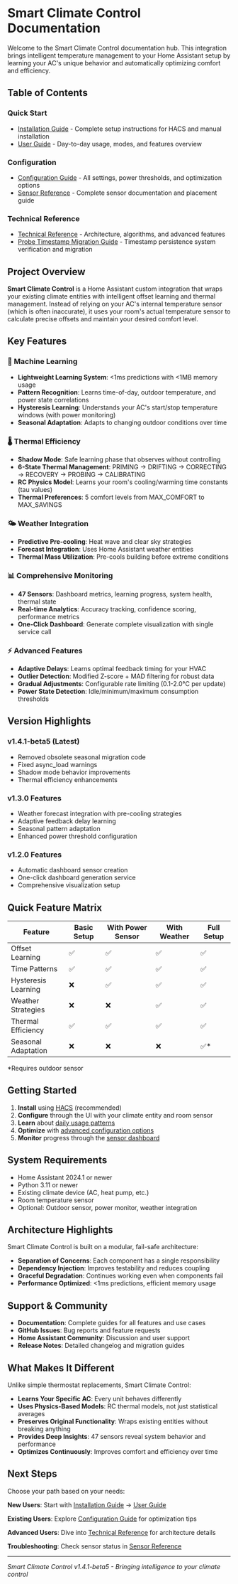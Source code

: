 # Smart Climate Control Documentation

Welcome to the Smart Climate Control documentation hub. This integration brings intelligent temperature management to your Home Assistant setup by learning your AC's unique behavior and automatically optimizing comfort and efficiency.

## Table of Contents

### Quick Start
- [Installation Guide](installation-guide.md) - Complete setup instructions for HACS and manual installation
- [User Guide](user-guide.md) - Day-to-day usage, modes, and features overview

### Configuration
- [Configuration Guide](configuration-guide.md) - All settings, power thresholds, and optimization options
- [Sensor Reference](sensor-reference.md) - Complete sensor documentation and placement guide

### Technical Reference  
- [Technical Reference](technical-reference.md) - Architecture, algorithms, and advanced features
- [Probe Timestamp Migration Guide](probe-timestamp-migration-guide.md) - Timestamp persistence system verification and migration

## Project Overview

**Smart Climate Control** is a Home Assistant custom integration that wraps your existing climate entities with intelligent offset learning and thermal management. Instead of relying on your AC's internal temperature sensor (which is often inaccurate), it uses your room's actual temperature sensor to calculate precise offsets and maintain your desired comfort level.

## Key Features

### 🧠 Machine Learning
- **Lightweight Learning System**: <1ms predictions with <1MB memory usage
- **Pattern Recognition**: Learns time-of-day, outdoor temperature, and power state correlations
- **Hysteresis Learning**: Understands your AC's start/stop temperature windows (with power monitoring)
- **Seasonal Adaptation**: Adapts to changing outdoor conditions over time

### 🌡️ Thermal Efficiency
- **Shadow Mode**: Safe learning phase that observes without controlling
- **6-State Thermal Management**: PRIMING → DRIFTING → CORRECTING → RECOVERY → PROBING → CALIBRATING
- **RC Physics Model**: Learns your room's cooling/warming time constants (tau values)
- **Thermal Preferences**: 5 comfort levels from MAX_COMFORT to MAX_SAVINGS

### 🌤️ Weather Integration
- **Predictive Pre-cooling**: Heat wave and clear sky strategies
- **Forecast Integration**: Uses Home Assistant weather entities
- **Thermal Mass Utilization**: Pre-cools building before extreme conditions

### 📊 Comprehensive Monitoring
- **47 Sensors**: Dashboard metrics, learning progress, system health, thermal state
- **Real-time Analytics**: Accuracy tracking, confidence scoring, performance metrics
- **One-Click Dashboard**: Generate complete visualization with single service call

### ⚡ Advanced Features
- **Adaptive Delays**: Learns optimal feedback timing for your HVAC
- **Outlier Detection**: Modified Z-score + MAD filtering for robust data
- **Gradual Adjustments**: Configurable rate limiting (0.1-2.0°C per update)
- **Power State Detection**: Idle/minimum/maximum consumption thresholds

## Version Highlights

### v1.4.1-beta5 (Latest)
- Removed obsolete seasonal migration code
- Fixed async_load warnings
- Shadow mode behavior improvements
- Thermal efficiency enhancements

### v1.3.0 Features
- Weather forecast integration with pre-cooling strategies
- Adaptive feedback delay learning
- Seasonal pattern adaptation
- Enhanced power threshold configuration

### v1.2.0 Features
- Automatic dashboard sensor creation
- One-click dashboard generation service
- Comprehensive visualization setup

## Quick Feature Matrix

| Feature | Basic Setup | With Power Sensor | With Weather | Full Setup |
|---------|-------------|-------------------|--------------|------------|
| Offset Learning | ✅ | ✅ | ✅ | ✅ |
| Time Patterns | ✅ | ✅ | ✅ | ✅ |
| Hysteresis Learning | ❌ | ✅ | ✅ | ✅ |
| Weather Strategies | ❌ | ❌ | ✅ | ✅ |
| Thermal Efficiency | ✅ | ✅ | ✅ | ✅ |
| Seasonal Adaptation | ❌ | ❌ | ❌ | ✅* |

*Requires outdoor sensor

## Getting Started

1. **Install** using [HACS](installation-guide.md#hacs-installation) (recommended)
2. **Configure** through the UI with your climate entity and room sensor
3. **Learn** about [daily usage patterns](user-guide.md#basic-operation)
4. **Optimize** with [advanced configuration options](configuration-guide.md)
5. **Monitor** progress through the [sensor dashboard](sensor-reference.md)

## System Requirements

- Home Assistant 2024.1 or newer
- Python 3.11 or newer  
- Existing climate device (AC, heat pump, etc.)
- Room temperature sensor
- Optional: Outdoor sensor, power monitor, weather integration

## Architecture Highlights

Smart Climate Control is built on a modular, fail-safe architecture:
- **Separation of Concerns**: Each component has a single responsibility
- **Dependency Injection**: Improves testability and reduces coupling
- **Graceful Degradation**: Continues working even when components fail
- **Performance Optimized**: <1ms predictions, efficient memory usage

## Support & Community

- **Documentation**: Complete guides for all features and use cases
- **GitHub Issues**: Bug reports and feature requests
- **Home Assistant Community**: Discussion and user support
- **Release Notes**: Detailed changelog and migration guides

## What Makes It Different

Unlike simple thermostat replacements, Smart Climate Control:
- **Learns Your Specific AC**: Every unit behaves differently
- **Uses Physics-Based Models**: RC thermal models, not just statistical averages  
- **Preserves Original Functionality**: Wraps existing entities without breaking anything
- **Provides Deep Insights**: 47 sensors reveal system behavior and performance
- **Optimizes Continuously**: Improves comfort and efficiency over time

## Next Steps

Choose your path based on your needs:

**New Users**: Start with [Installation Guide](installation-guide.md) → [User Guide](user-guide.md)

**Existing Users**: Explore [Configuration Guide](configuration-guide.md) for optimization tips

**Advanced Users**: Dive into [Technical Reference](technical-reference.md) for architecture details

**Troubleshooting**: Check sensor status in [Sensor Reference](sensor-reference.md)

---

*Smart Climate Control v1.4.1-beta5 - Bringing intelligence to your climate control*